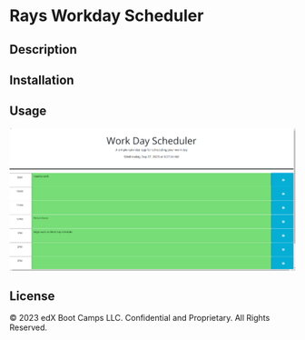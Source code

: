 # Rays Workday Scheduler

## Description





## Installation



## Usage

![A user arranges their schedule and saves it according to their needs](./Images/Scheduler.png)


## License

© 2023 edX Boot Camps LLC. Confidential and Proprietary. All Rights Reserved.
